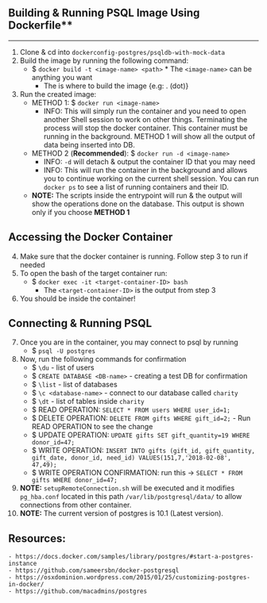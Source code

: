 ## Building & Running PSQL Image Using Dockerfile**
***
  1. Clone & cd into `dockerconfig-postgres/psqldb-with-mock-data`
  2. Build the image by running the following command:
        * $ `docker build -t <image-name> <path>`
	     * The `<image-name>` can be anything you want
             * The <path> is where to build the image {e.g: . (dot)}
  3. Run the created image:
        * METHOD 1: $ `docker run <image-name>`
             * INFO: This will simply run the container and you need to open another Shell session to work on other things. Terminating the process will stop the docker container. This container must be running in the background. METHOD 1 will show all the output of data being inserted into DB. 
        * METHOD 2 (**Recommended**): $ `docker run -d <image-name>`
             * INFO: `-d` will detach & output the container ID that you may need
             * INFO: This will run the container in the background and allows you to continue working on the current shell session. You can run `docker ps` to see a list of running containers and their ID.
        *  **NOTE:** The scripts inside the entrypoint will run & the output will show the operations done on the database. This output is shown only if you choose **METHOD 1**

## Accessing the Docker Container  
  4. Make sure that the docker container is running. Follow step 3 to run if needed 
  5. To open the bash of the target container run:
        * $ `docker exec -it <target-container-ID> bash`
             * The `<target-container-ID>` is the output from step 3
  6. You should be inside the container!

## Connecting & Running PSQL
  7. Once you are in the container, you may connect to psql by running
        * $ `psql -U postgres`
  8. Now, run the following commands for confirmation
        * $ `\du` - list of users
        * $ `CREATE DATABASE <DB-name>` - creating a test DB for confirmation
        * $ `\list` - list of databases
        * $ `\c <database-name>` - connect to our database called `charity`
        * $ `\dt` - list of tables inside `charity`
        * $ READ OPERATION: `SELECT * FROM users WHERE user_id=1;`
        * $ DELETE OPERATION: `DELETE FROM gifts WHERE gift_id=2;` - Run READ OPERATION to see the change
        * $ UPDATE OPERATION: `UPDATE gifts SET gift_quantity=19 WHERE donor_id=47;`
        * $ WRITE OPERATION: `INSERT INTO gifts (gift_id, gift_quantity, gift_date, donor_id, need_id) VALUES(151,7,'2018-02-08', 47,49);`
        * $    WRITE OPERATION CONFIRMATION: run this -> `SELECT * FROM gifts WHERE donor_id=47;`
  9. **NOTE:** `setupRemoteConnection.sh` will be executed and it modifies `pg_hba.conf` located in this path `/var/lib/postgresql/data/` to allow connections from other container.
  10. **NOTE:** The current version of postgres is 10.1 (Latest version).

## **Resources:**
    - https://docs.docker.com/samples/library/postgres/#start-a-postgres-instance
    - https://github.com/sameersbn/docker-postgresql
    - https://osxdominion.wordpress.com/2015/01/25/customizing-postgres-in-docker/
    - https://github.com/macadmins/postgres
 
